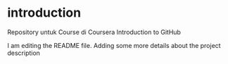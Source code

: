 # introduction
Repository untuk Course di Coursera Introduction to GitHub

I am editing the README file. Adding some more details about the project description
